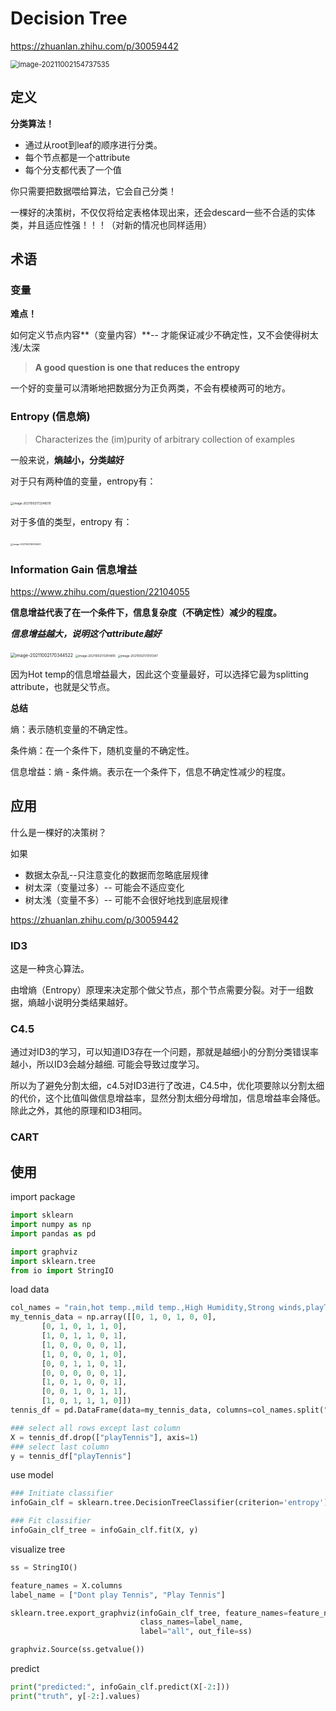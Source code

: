 #  Decision Tree

https://zhuanlan.zhihu.com/p/30059442 

<img src="../note picture/decision treeExample.png" alt="image-20211002154737535" style="zoom:80%;" />

## 定义

**分类算法！**

- 通过从root到leaf的顺序进行分类。
- 每个节点都是一个attribute
- 每个分支都代表了一个值

你只需要把数据喂给算法，它会自己分类！

一棵好的决策树，不仅仅将给定表格体现出来，还会descard一些不合适的实体类，并且适应性强！！！（对新的情况也同样适用）

## 术语

### **变量**

**难点！**

如何定义节点内容**（变量内容）**-- 才能保证减少不确定性，又不会使得树太浅/太深

> **A good question is one that reduces the entropy**

一个好的变量可以清晰地把数据分为正负两类，不会有模棱两可的地方。

### **Entropy** (信息熵)

> Characterizes the (im)purity of arbitrary collection of examples

一般来说，**熵越小，分类越好**

对于只有两种值的变量，entropy有：

​																	<img src="../note picture/entropyFunction.png" alt="image-20211002172246510" style="zoom: 33%;" />

对于多值的类型，entropy 有：

​																	<img src="../note picture/image-20211002165146501.png" alt="image-20211002165146501" style="zoom:25%;" />



### **Information Gain 信息增益**

https://www.zhihu.com/question/22104055 

**信息增益代表了在一个条件下，信息复杂度（不确定性）减少的程度。**

***信息增益越大，说明这个attribute越好***

<img src="../note picture/informationGain.png" alt="image-20211002170344522" style="zoom:50%;" />

<img src="../note picture/ExampleEntropy.png" alt="image-20211002172814810" style="zoom: 33%;" />

<img src="../note picture/InformationGainExample.png" alt="image-20211002173101347" style="zoom:33%;" />

因为Hot temp的信息增益最大，因此这个变量最好，可以选择它最为splitting attribute，也就是父节点。

**总结**

熵：表示随机变量的不确定性。

条件熵：在一个条件下，随机变量的不确定性。

信息增益：熵 - 条件熵。表示在一个条件下，信息不确定性减少的程度。

## 应用

什么是一棵好的决策树？

如果

- 数据太杂乱--只注意变化的数据而忽略底层规律
- 树太深（变量过多）-- 可能会不适应变化
- 树太浅（变量不多）-- 可能不会很好地找到底层规律

https://zhuanlan.zhihu.com/p/30059442 

### ID3

这是一种贪心算法。

由增熵（Entropy）原理来决定那个做父节点，那个节点需要分裂。对于一组数据，熵越小说明分类结果越好。

### C4.5

通过对ID3的学习，可以知道ID3存在一个问题，那就是越细小的分割分类错误率越小，所以ID3会越分越细. 可能会导致过度学习。

所以为了避免分割太细，c4.5对ID3进行了改进，C4.5中，优化项要除以分割太细的代价，这个比值叫做信息增益率，显然分割太细分母增加，信息增益率会降低。除此之外，其他的原理和ID3相同。

### CART





## 使用

import package

```python
import sklearn
import numpy as np
import pandas as pd

import graphviz
import sklearn.tree
from io import StringIO
```

load data

```python
col_names = "rain,hot temp.,mild temp.,High Humidity,Strong winds,playTennis"
my_tennis_data = np.array([[0, 1, 0, 1, 0, 0],
       [0, 1, 0, 1, 1, 0],
       [1, 0, 1, 1, 0, 1],
       [1, 0, 0, 0, 0, 1],
       [1, 0, 0, 0, 1, 0],
       [0, 0, 1, 1, 0, 1],
       [0, 0, 0, 0, 0, 1],
       [1, 0, 1, 0, 0, 1],
       [0, 0, 1, 0, 1, 1],
       [1, 0, 1, 1, 1, 0]])
tennis_df = pd.DataFrame(data=my_tennis_data, columns=col_names.split(","))

### select all rows except last column
X = tennis_df.drop(["playTennis"], axis=1)
### select last column
y = tennis_df["playTennis"]
```

use model

```python
### Initiate classifier
infoGain_clf = sklearn.tree.DecisionTreeClassifier(criterion='entropy')

### Fit classifier
infoGain_clf_tree = infoGain_clf.fit(X, y)
```

visualize tree

```python
ss = StringIO()

feature_names = X.columns
label_name = ["Dont play Tennis", "Play Tennis"]

sklearn.tree.export_graphviz(infoGain_clf_tree, feature_names=feature_names,
                             class_names=label_name,
                             label="all", out_file=ss)

graphviz.Source(ss.getvalue())
```

predict

```python
print("predicted:", infoGain_clf.predict(X[-2:]))
print("truth", y[-2:].values)
```

